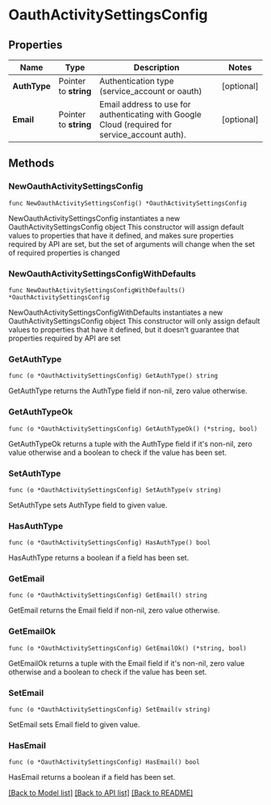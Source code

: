 # OauthActivitySettingsConfig

## Properties

Name | Type | Description | Notes
------------ | ------------- | ------------- | -------------
**AuthType** | Pointer to **string** | Authentication type (service_account or oauth) | [optional] 
**Email** | Pointer to **string** | Email address to use for authenticating with Google Cloud (required for service_account auth). | [optional] 

## Methods

### NewOauthActivitySettingsConfig

`func NewOauthActivitySettingsConfig() *OauthActivitySettingsConfig`

NewOauthActivitySettingsConfig instantiates a new OauthActivitySettingsConfig object
This constructor will assign default values to properties that have it defined,
and makes sure properties required by API are set, but the set of arguments
will change when the set of required properties is changed

### NewOauthActivitySettingsConfigWithDefaults

`func NewOauthActivitySettingsConfigWithDefaults() *OauthActivitySettingsConfig`

NewOauthActivitySettingsConfigWithDefaults instantiates a new OauthActivitySettingsConfig object
This constructor will only assign default values to properties that have it defined,
but it doesn't guarantee that properties required by API are set

### GetAuthType

`func (o *OauthActivitySettingsConfig) GetAuthType() string`

GetAuthType returns the AuthType field if non-nil, zero value otherwise.

### GetAuthTypeOk

`func (o *OauthActivitySettingsConfig) GetAuthTypeOk() (*string, bool)`

GetAuthTypeOk returns a tuple with the AuthType field if it's non-nil, zero value otherwise
and a boolean to check if the value has been set.

### SetAuthType

`func (o *OauthActivitySettingsConfig) SetAuthType(v string)`

SetAuthType sets AuthType field to given value.

### HasAuthType

`func (o *OauthActivitySettingsConfig) HasAuthType() bool`

HasAuthType returns a boolean if a field has been set.

### GetEmail

`func (o *OauthActivitySettingsConfig) GetEmail() string`

GetEmail returns the Email field if non-nil, zero value otherwise.

### GetEmailOk

`func (o *OauthActivitySettingsConfig) GetEmailOk() (*string, bool)`

GetEmailOk returns a tuple with the Email field if it's non-nil, zero value otherwise
and a boolean to check if the value has been set.

### SetEmail

`func (o *OauthActivitySettingsConfig) SetEmail(v string)`

SetEmail sets Email field to given value.

### HasEmail

`func (o *OauthActivitySettingsConfig) HasEmail() bool`

HasEmail returns a boolean if a field has been set.


[[Back to Model list]](../README.md#documentation-for-models) [[Back to API list]](../README.md#documentation-for-api-endpoints) [[Back to README]](../README.md)


